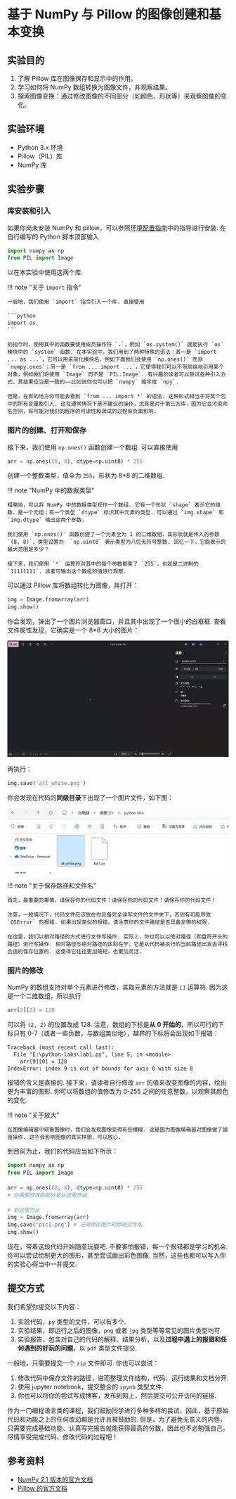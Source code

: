 # 基于 NumPy 与 Pillow 的图像创建和基本变换

## 实验目的

1. 了解 Pillow 库在图像保存和显示中的作用。
2. 学习如何将 NumPy 数组转换为图像文件，并观察结果。
3. 探索图像变换：通过修改图像的不同部分（如颜色、形状等）来观察图像的变化。

## 实验环境

- Python 3.x 环境
- Pillow（PIL）库
- NumPy 库

## 实验步骤

### 库安装和引入

如果你尚未安装 NumPy 和 pillow，可以参照[环境配置指南](./00env.md)中的指导进行安装. 在自行编写的 Python 脚本顶部输入

```python
import numpy as np
from PIL import Image
```

以在本实验中使用这两个库.

!!! note "关于 `import` 指令"

    一般地，我们使用 `import` 指令引入一个库. 直接使用

    ```python
    import os
    ```

    的指令时，使用其中的函数要使用成员操作符 `.`，例如 `os.system()` 就能执行 `os` 模块中的 `system` 函数. 在本实验中，我们用到了两种特殊的语法：其一是 `import ... as ...`，它可以用来简化模块名，例如下面我们会使用 `np.ones()` 而非 `numpy.ones`；另一是 `from ... import ...`，它使得我们可以不带前缀地引用某个对象，例如我们将使用 `Image` 而不是 `PIL.Image`. 有兴趣的读者可以尝试各种引入方式，其结果应当是一致的——比如说你也可以把 `numpy` 缩写成 `npy`.

    但是，在有的地方你可能会看到 `from ... import *` 的语法. 这种形式相当于将某个包中的所有变量都引入. 这在通常情况下是不建议的操作，尤其是对于第三方库，因为它会污染命名空间，有可能对我们的程序的可读性和调试的过程有负面影响.

### 图片的创建、打开和保存

接下来，我们使用 `np.ones()` 函数创建一个数组. 可以直接使用

```python
arr = np.ones((8, 8), dtype=np.uint8) * 255
```

创建一个整数类型，值全为 `255`，形状为 8*8 的二维数组.

!!! note "NumPy 中的数据类型"

    粗略地，可以将 NumPy 中的数据类型视作一个数组. 它有一个形状 `shape` 表示它的维数，是一个元组；有一个类型 `dtype` 标识其中元素的类型. 可以通过 `img.shape` 和 `img.dtype` 输出这两个参数.

    我们使用 `np.ones()` 函数创建了一个元素全为 1 的二维数组，其形状就是传入的参数 `(8, 8)`，类型设置为  `np.uint8` 表示类型为八位无符号整数. 回忆一下，它能表示的最大范围是多少？

    接下来，我们使用 `*` 运算符对其中的每个参数都乘了 `255`，也就是二进制的 `11111111`. 读者可输出这个数组的值进行观察.

可以通过 Pillow 库将数组转化为图像，并打开：

```python
img = Image.fromarray(arr)
img.show()
```
你会发现，弹出了一个图片浏览器窗口，并且其中出现了一个很小的白框框. 查看文件属性发现，它确实是一个 8*8 大小的图片：

![white-result](../assets/lab1/white-result.png)

再执行：

```python
img.save('all_white.png')
```

你会发现在代码的**同级目录**下出现了一个图片文件，如下图：

![code-dir](../assets/lab1/code-dir.png)

!!! note "关于保存路径和文件名"

    首先，最重要的事情，请保存你的代码文件！请保存你的代码文件！请保存你的代码文件！

    注意，一般情况下，代码文件应该放在你具备完全读写文件的文件夹下，否则有可能导致 `OSError` 的报错. 如果出现类似的报错，请注意你的文件路径是否具备足够的权限.

    在这里，我们以相对路径的方式进行文件写操作. 实际上，你也可以以绝对路径（即盘符开头的路径）进行写操作. 相对路径与绝对路径的区别在于，它是从代码被执行的当前路径出发去寻找合适的保存位置的. 这使得它往往更加简短，也更加灵活.

### 图片的修改

NumPy 的数组支持对单个元素进行修改，其取元素的方法就是 `[]` 运算符. 因为这是一个二维数组，所以执行

```python
arr[2][2] = 128
```

可以将 `(2, 2)` 的位置改成 128. 注意，数组的下标是**从 0 开始的**，所以可行的下标只有 0-7（或者一些负数，与数组类似地），越界的下标将会出现如下报错：

```
Traceback (most recent call last):
  File "E:\python-labs\lab1.py", line 5, in <module>
    arr[9][0] = 128
IndexError: index 9 is out of bounds for axis 0 with size 8
```

报错的含义是直接的. 接下来，请读者自行修改 `arr` 的值来改变图像的内容，绘出更为丰富的图形. 你可以将数组的值修改为 0-255 之间的任意整数，以观察其颜色的变化. 

!!! note "关于放大"

    在图像编辑器中观看图像时，我们会发现图像变得有些模糊. 这是因为图像编辑器对图像做了插值操作. 这不会影响图像的真实样貌，可以放心.

到目前为止，我们的代码应当如下所示：

```python
import numpy as np
from PIL import Image

arr = np.ones((8, 8), dtype=np.uint8) * 255
# 你需要修改的部分是从这里开始

# 到这里为止
img = Image.fromarray(arr)
img.save("pic1.png") # 记得保存图片时修改文件名
img.show()
```

现在，带着这段代码开始随意玩耍吧. 不要害怕报错，每一个报错都是学习的机会. 你可以尝试绘制更大的图形，甚至尝试画出彩色图像. 当然，这些也都可以写入你的实验心得当中一并提交.

## 提交方式

我们希望你提交以下内容：

1. 实验代码，`py` 类型的文件，可以有多个.
2. 实验结果，即运行之后的图像，`png` 或者 `jpg` 类型等等常见的图片类型均可.
3. 实验报告，包含对自己的代码的解释、结果分析，以及**过程中遇上的报错和任何遇到的好玩的问题**，以 `pdf` 类型文件提交.

一般地，只需要提交一个 `zip` 文件即可. 你也可以尝试：

1. 修改代码中保存文件的路径，进而整理文件结构，代码、运行结果和文档分开.
2. 使用 jupyter notebook，提交整合的 `ipynb` 类型文件.
3. 你也可以将你的尝试写成博客，发布到网上，然后提交可公开访问的链接.

作为一门编程语言类的课程，我们鼓励同学进行多种多样的尝试，因此，基于原始代码和功能之上的任何改动都是允许且被鼓励的. 但是，为了避免无意义的内卷，只需要完成基础功能、认真写完报告就能获得最高的分数，因此也不必勉强自己，尽情享受完成代码、修改代码的过程吧！

## 参考资料

- [NumPy 2.1 版本的官方文档](https://numpy.org/doc/2.1/)
- [Pillow 的官方文档](https://pillow.readthedocs.io/en/stable/)